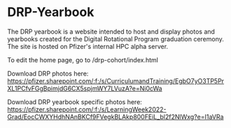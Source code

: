 # DRP-Yearbook
The DRP yearbook is a website intended to host and display photos and yearbooks created for the Digital Rotational Program graduation ceremony. The site is hosted on Pfizer's internal HPC alpha server. 

To edit the home page, go to  /drp-cohort/index.html


Download DRP photos here: https://pfizer.sharepoint.com/:f:/s/CurriculumandTraining/EgbO7yO3TP5PrXL1PCfvFGgBpimjdG6CX5spjmWY7LVuzA?e=Ni0cWa

Download DRP yearbook specific photos here: https://pfizer.sharepoint.com/:f:/s/LearningWeek2022-Grad/EocCWXYHdhNAnBKCf9FVegkBLAkp800FEiL_bl2f2NlWxg?e=I1aVRa
